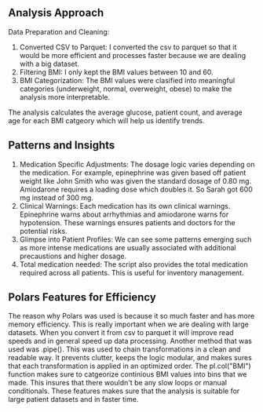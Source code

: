 ## Analysis Approach 
Data Preparation and Cleaning:
1. Converted CSV to Parquet: I converted the csv to parquet so that it would be more efficient and processes faster because we are dealing with a big dataset.
2. Filtering BMI: I only kept the BMI values between 10 and 60. 
3. BMI Categorization: The BMI values were clasified into meaningful categories (underweight, normal, overweight, obese) to make the analysis more interpretable. 

The analysis calculates the average glucose, patient count, and average age for each BMI catgeory which will help us identify trends. 

## Patterns and Insights 
1. Medication Specific Adjustments:
The dosage logic varies depending on the medication. For example, epinephrine was given based off patient weight like John Smith who was given the standard dosage of 0.80 mg. Amiodarone requires a loading dose which doubles it. So Sarah got 600 mg instead of 300 mg. 
2. Clinical Warnings:
Each medication has its own clinical warnings. Epinephrine warns about arrhythmias and amiodarone warns for hypotension. These warnings ensures patients and doctors for the potential risks. 
3. Glimpse into Patient Profiles: 
We can see some patterns emerging such as more intense medications are usually associated with additional precaustions and higher dosage. 
4. Total medication needed:
The script also provides the total medication required across all patients. This is useful for inventory management.

## Polars Features for Efficiency
The reason why Polars was used is because it so much faster and has more memory efficiency. This is really important when we are dealing with large datasets. When you convert it from csv to parquet it will improve read speeds and in general speed up data processing. 
Another method that was used was .pipe(). This was used to chain transformations in a clean and readable way. It prevents clutter, keeps the logic modular, and makes sures that each transformation is applied in an optimized order. 
The pl.col("BMI") function makes sure to catgeorize continious BMI values into bins that we made. This insures that there wouldn't be any slow loops or manual conditionals. 
These features makes sure that the analysis is suitable for large patient datasets and in faster time. 